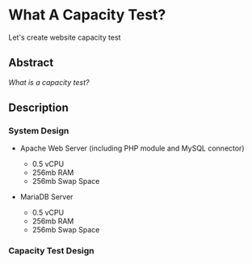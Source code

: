 # What A Capacity Test?
Let's create website capacity test

## Abstract
*What is a capacity test?*

## Description

### System Design 

- Apache Web Server (including PHP module and MySQL connector)
    - 0.5 vCPU
    - 256mb RAM
    - 256mb Swap Space
    
- MariaDB Server
    - 0.5 vCPU
    - 256mb RAM
    - 256mb Swap Space

### Capacity Test Design
